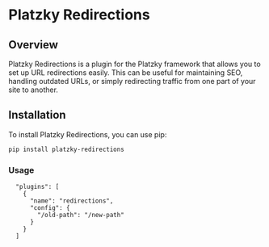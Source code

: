 # Platzky Redirections

## Overview

Platzky Redirections is a plugin for the Platzky framework that allows you to set up URL redirections easily. This can be useful for maintaining SEO, handling outdated URLs, or simply redirecting traffic from one part of your site to another.

## Installation

To install Platzky Redirections, you can use pip:

```sh
pip install platzky-redirections
```

### Usage


      "plugins": [
        {
          "name": "redirections",
          "config": {
            "/old-path": "/new-path"
          }
        }
      ]
